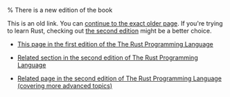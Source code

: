 % There is a new edition of the book

This is an old link. You can [continue to the exact older page][1].
If you're trying to learn Rust, checking out [the second edition][2] might be a better choice.

* [This page in the first edition of the The Rust Programming Language][1]

* [Related section in the second edition of The Rust Programming Language][2]

* [Related page in the second edition of The Rust Programming Language (covering more advanced topics)][3]


[1]: first-edition/patterns.html
[2]: second-edition/ch06-02-match.html#patterns-that-bind-to-values
[3]: second-edition/ch18-03-pattern-syntax.html

